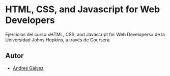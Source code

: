 # HTML, CSS, and Javascript for Web Developers
Ejercicios del curso «HTML, CSS, and Javascript for Web Developers» de la Universidad Johns Hopkins, a través de Coursera.
## Autor
* [Andres Gálvez](https://github.com/AndresSGalvezA)
